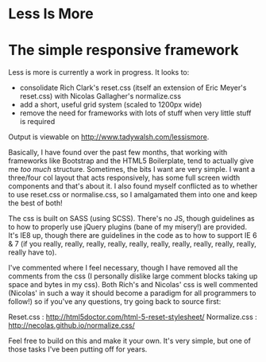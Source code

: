 Less Is More
==========

The simple responsive framework
==========

Less is more is currently a work in progress. It looks to:

 - consolidate Rich Clark's reset.css (itself an extension of Eric Meyer's reset.css) with Nicolas Gallagher's normalize.css
 - add a short, useful grid system (scaled to 1200px wide)
 - remove the need for frameworks with lots of stuff when very little stuff is required

Output is viewable on http://www.tadywalsh.com/lessismore.

Basically, I have found over the past few months, that working with frameworks like Bootstrap and the HTML5 Boilerplate,
tend to actually give me *too much* structure. Sometimes, the bits I want are very simple. I want a three/four col layout
that acts responsively, has some full screen width components and that's about it. I also found myself conflicted as to 
whether to use reset.css or normalise.css, so I amalgamated them into one and keep the best of both!

The css is built on SASS (using SCSS). There's no JS, though guidelines as to how to properly use jQuery plugins (bane of
my misery!) are provided. It's IE8 up, though there are guidelines in the code as to how to support IE 6 & 7 (if you
really, really, really, really, really, really, really, really, really, really, really have to).

I've commented where I feel necessary, though I have removed all the comments from the css (I personally dislike large
comment blocks taking up space and bytes in my css). Both Rich's and Nicolas' css is well commented (Nicolas' in such a 
way it should become a paradigm for all programmers to follow!) so if you've any questions, try going back to source first:

Reset.css 		: http://html5doctor.com/html-5-reset-stylesheet/
Normalize.css 	: http://necolas.github.io/normalize.css/

Feel free to build on this and make it your own. It's very simple, but one of those tasks I've been putting off for years.